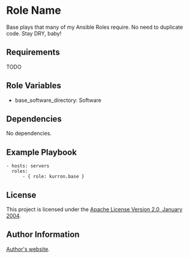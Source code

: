 Role Name
=========

Base plays that many of my Ansible Roles require. No need to duplicate code. Stay DRY, baby!

Requirements
------------

TODO

Role Variables
--------------

* base_software_directory: Software

Dependencies
------------

No dependencies.

Example Playbook
----------------

```
- hosts: servers
  roles:
      - { role: kurron.base }
```

License
-------

This project is licensed under the [Apache License Version 2.0, January 2004](http://www.apache.org/licenses/).

Author Information
------------------

[Author's website](http://jvmguy.com/).
